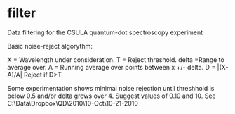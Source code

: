 filter
======

Data filtering for the CSULA quantum-dot spectroscopy experiment



Basic noise-reject algorythm:

X = Wavelength under consideration.
T = Reject threshold.
delta =Range to average over.
A = Running average over points between x +/- delta.
D = |(X-A)/A|
Reject if D>T



Some experimentation shows minimal noise rejection until threshhold is below 0.5
and/or delta grows over 4. Suggest values of 0.10 and 10.
See C:\Data\Dropbox\QD\2010\10-Oct\10-21-2010
